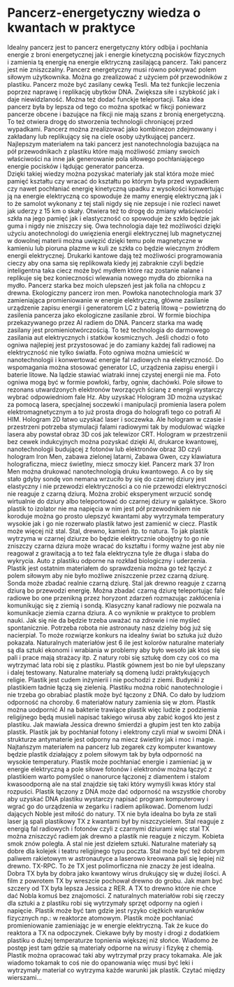 # Pancerz-energetyczny wiedza o kwantach w praktyce
Idealny pancerz jest to pancerz energetyczny który odbija i pochłania energie z broni energetycznej jak i energie kinetyczną pocisków fizycznych i zamienia tą energię na energie elktryczną zasilającą pancerz. Taki pancerz jest nie zniszczalny. Pancerz energetyczny musi równo pokrywać polem siłowym użytkownika. Można go zrealizować z użyciem pół przewodników z plastiku. Pancerz może być zasilany cewką Tesli. Ma też funkcjie leczenia poprzez naprawę i replikację ubytków DNA. Zwiększa siłe i szybkość jak i daje niewidzlaność. Można też dodać funckje teleportacji. Taka idea pancerz była by lepsza od tego co można spotkać w fikcji poniewarz pancerze obcene i bazujące na fikcji nie mają szans z bronią energetyczną. To też otwiera drogę do stworzenia technologii chroniącej przed wypadkami. Pancerz można zrealizować jako kombinezon zdejmowany i zakładany lub replikujący się na ciele osoby użytkującej pancerz. Najlepszym materiałem na taki pancerz jest nanotechnologia bazująca na pół przewodnikach z plastiku które mają możliwość zmiany swoich właściwości na inne jak generowanie pola siłowego pochłaniającego energie pocisków i łądując generator pancerza.   
Dzięki takiej wiedzy można pozyskać materiały jak stal która może mieć pamięć kształtu czy wracać do kształtu po którym była przed wypadkiem czy nawet pochłaniać energię kinetyczną upadku z wysokości konwertując ją na energie elektryczną co spowoduje że mamy energię elektryczną jak i to że samolot wykonany z tej stali nigdy się nie zepsuje i nie rozleci nawet jak uderzy z 15 km o skały. 
Otwiera też to drogę do zmiany właściwości szkła na jego pamięć jak i elastyczność co spowoduje że szkło będzie jak guma i nigdy nie zniszczy się.
Owa technologia daje też możliwości dzięki użyciu anotechnologi do uwięzienia energii elektrycznej lub magnetycznej w dowolnej materii można uwięzić dzięki temu pole magnetyczne w kamieniu lub pioruna plazme w kuli ze szkła co będzie wiecznym źródłem energii elektrycznej. 
Drukarki kantowe dają też możliwości programowania cieczy aby ona sama się replikowała kiedy jej zabraknie czyli będzie inteligentna taka ciecz może być mydłem które raz zostanie nalane i replikuje się bez konieczności wlewania nowego mydła do zbiornika na mydło. 
Pancerz starka bez moich ulepszeń jest jak folia na chłopcu z drewna. 
Ekologiczny pancerz iron men. Powłoka nanotechnologia mark 37 zamieniająca promieniowanie w energie elektryczną, główne zasilanie urządzenie zapisu energii i generatorem LC z baterią litową – powietrzną do zasilenia pancerza jako ekologiczne zasilanie zbroi. W formie biochipa przekazywanego przez AI radiem do DNA. Pancerz starka ma wadę zasilany jest promieniotwórczością. To też technologia do darmowego zasilania aut elektrycznych i statków kosmicznych.
Jeśli chodzi o foto ogniwa najlepiej jest przystosować je do zamiany każdej fali radiowej na elektryczność nie tylko światła. Foto ogniwa można umieścić w nanotechnologii i konwertować energie fal radiowych na elektryczność. Do wspomagania można stosować generator LC, urządzenia zapisu energii i baterie litowe. Na lądzie stawiać wiatraki innej czystej energii nie ma. Foto ogniwa mogą być w formie powłoki, farby, ogniw, dachówki. 
Pole siłowe to rezonans utwardzonych elektronów tworzących ścianę z energii wystarczy wybrać odpowiedniom fale Hz.
Aby uzyskać Hologram 3D można uzyskać za pomocą lasera, specjalnej soczewki i manipulacji promienia lasera polem elektromagnetycznym a to już prosta droga do holografi tego co potrafi AI HIM. Hologram 2D łatwo uzyskać laser i soczewka. Ale hologram w czasie i przestrzeni potrzeba stymulacji falami radiowymi tak by modulować wiązke lasera aby powstał obraz 3D coś jak telewizor CRT.
Hologram w przestrzenii bez cewek indukcyjnych można pozyskać dzięki AI, drukarce kwantowej, nanotechnologii budującej z fotonów lub elektronów obraz 3D czyli hologram Iron Men, zabawa zielonej latarni, Zabawa Gwen, czy klawiatura holograficzna, miecz świetlny, miecz smoczy kieł.
Pancerz mark 37 Iron Men można drukować nanotechnologią druku kwantowego.
A co by się stało gdyby sondę von nemana wrzuciło by się do czarnej dziury jest elastyczny i nie przewodzi elektryczności a co nie przewodzi elektryczności nie reaguje z czarną dziurą. 
Można zrobić eksperyment wrzucić sondę wirtualnie do dziury albo teleportować do czarnej dziury w galaktyce. Skoro plastik to izolator nie ma napięcia w nim jest pół przewodnikiem nie koroduje można go prosto ulepszyć kwantami aby wytrzymała temperatury wysokie jak i go nie rozerwało plastik łatwo jest zamienić w ciecz. Plastik może więcej niż stal. Stal, drewno, kamień itp. to natura.
To jak plastik wytrzyma w czarnej dziurze bo będzie elektrycznie obojętny to go nie zniszczy czarna dziura może wracać do kształtu i formy ważne jest aby nie reagował z grawitacją a to też fala elektryczna tyle że długa i słaba do wykrycia. Auto z plastiku odporne na rozkład biologiczny i uderzenia. Plastik jest ostatnim materiałem do sprawdzenia można go też łączyć z polem siłowym aby nie było możliwe zniszczenie przez czarną dziurę. Sonda może zbadać realnie czarną dziurę. Stal jak drewno reaguje z czarną dziurą bo przewodzi energię. 
Można zbadać czarną dziurę teleportując fale radiowe bo one przenikną przez horyzont zdarzeń rozmazując zakłócenia i komunikując się z ziemią i sondą.
Klasyczny kanał radiowy nie pozwala na komunikacje ziemia czarna dziura. A co wyniknie w praktyce to problem nauki. Jak się nie da będzie trzeba uważać na zdrowie i nie myśleć spontanicznie. Potrzeba robota nie astronauty nasz dzielny bóg już się nacierpiał.
To może rozwiąrze konkurs na idealny świat bo sztuka już dużo pokazała.
Naturalnych materiałów jest 6 ile jest kolorów naturalne materiały są dla sztuki ekonomi i wrabiania w problemy aby było wesoło jak ktoś się pali i prace mają strażacy itp. Z natury robi się sztukę dom czy coś co ma wytrzymać lata robi się z plastiku. Plastik gównem jest bo nie był ulepszany i dalej testowany. Naturalne materiały są domeną ludzi praktykujących religie. Plastik jest cudem inżynierii i nie pochodzi z ziemi. Budynki z plastikiem ładnie łączą się zielenią. 
Plastiku można robić nanotechnologie i nie trzeba go obrabiać plastik może być łączony z DNA.
Co dało by ludziom odporność na choroby. 6 materiałów natury zamienia się w złom. Plastik można uodpornić AI na bakterie trawiące plastik więc ludzie z podziemia religijnego będą musieli napisać takiego wirusa aby zabić kogoś kto jest z plastiku. Jak mawiała Jessica drewno śmierdzi a głupim jest ten kto zabija plastik. Plastik jak by pochłaniał fotony i elektrony czyli miał w swoimi DNA i strukturze antymaterie jest odporny na miecz świetlny jak i moc i magie.
Najtańszym materiałem na pancerz lub zegarek czy komputer kwantowy będzie plastik działający z polem siłowym tak by była odporność na wysokie temperatury. Plastik może pochłaniać energie i zamieniać ją w energie elektryczną a pole siłowe fotonów i elektronów można łączyć z plastikiem warto pomyśleć o nanorurce łączonej z diamentem i stalom kwasoodporną ale na stal znajdzie się taki który wymyśli kwas który stal rozpuści. Plastik łączony z DNA może dać odporność na wszystkie choroby aby uzyskać DNA plastiku wystarczy napisać program komputerowy i wgrać go do urządzenia w zegarku i radiem aplikować. Domenom ludzi dających Noble jest miłość do natury.
TX nie była idealna bo była ze stali laser ją spali plastikowy TX z kwantami był by niszczycielem.
Stal reaguje z energią fal radiowych i fotonów czyli z czarnymi dziurami więc stal TX można zniszczyć radiem jak drewno a plastik nie reaguje z niczym. Kobieta smok znów poległa. 
A stal nie jest dziełem sztuki. Naturalne materiały są dobre dla kolejek i teatru religijnego typu poczta. Stal może być też dobrym paliwem rakietowym w astronautyce a laserowo kreowana pali się lepiej niż drewno. TX-RPC. To że TX jest polimorficzna nie znaczy że jest idealna. 
Dobra TX była by dobra jako kwantowy wirus drukujący się w dużej ilości. A film z powrotem TX 
by wreszcie pochował drewno do grobu. Jak mam być szczery od TX była lepsza Jessica z RER.
A TX to drewno które nie chce dać Nobla komuś bez znajomości.
Z naturalnych materiałów robi się rzeczy dla sztuki a z plastiku robi się wytrzymały sprzęt odporny na ogień i napięcie. Plastik może być tam gdzie jest ryzyko ciężkich warunków fizycznych np.: w reaktorze atomowym. Plastik może pochłaniać promieniowanie zamieniając je w energie elektryczną. Tak że kuce do reaktora a TX na odpoczynek. Ciekawe były by mosty i drogi z dodatkiem plastiku o dużej temperaturze topnienia większej niż słońce. Wiadomo że postęp jest tam gdzie są materiały odporne na wirusy i fizykę z chemią. Plastik można opracować taki aby wytrzymał przy pracy tokamaka. Ale jak wiadomo tokamak to coś nie do opanowania więc musi być leki i wytrzymały materiał co wytrzyma każde warunki jak plastik.
Czytać między wierszami...
